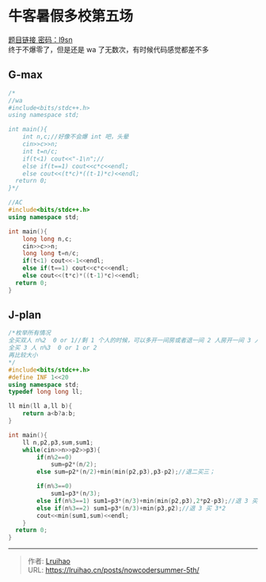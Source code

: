 # 牛客暑假多校第五场


[题目链接 密码：l9sn](https://pan.baidu.com/s/1VP9Wn0OF4SVaqEVwpNralA)  
终于不爆零了，但是还是 wa 了无数次，有时候代码感觉都差不多

<!--more-->

## G-max

```cpp
/*
//wa
#include<bits/stdc++.h>
using namespace std;

int main(){
    int n,c;//好像不会爆 int 吧，头晕
    cin>>c>>n;
    int t=n/c;
    if(t<1) cout<<"-1\n";//
    else if(t==1) cout<<c*c<<endl;
    else cout<<(t*c)*((t-1)*c)<<endl;
  return 0;
}*/

//AC
#include<bits/stdc++.h>
using namespace std;

int main(){
    long long n,c;
    cin>>c>>n;
    long long t=n/c;
    if(t<1) cout<<-1<<endl;
    else if(t==1) cout<<c*c<<endl;
    else cout<<(t*c)*((t-1)*c)<<endl;
  return 0;
}

```

## J-plan

```cpp
/*枚举所有情况
全买双人 n%2  0 or 1//剩 1 个人的时候，可以多开一间房或者退一间 2 人房开一间 3 人房
全买 3 人 n%3  0 or 1 or 2
再比较大小
*/
#include<bits/stdc++.h>
#define INF 1<<20
using namespace std;
typedef long long ll;

ll min(ll a,ll b){
    return a<b?a:b;
}

int main(){
    ll n,p2,p3,sum,sum1;
    while(cin>>n>>p2>>p3){
        if(n%2==0)
            sum=p2*(n/2);
        else sum=p2*(n/2)+min(min(p2,p3),p3-p2);//退二买三；

        if(n%3==0)
            sum1=p3*(n/3);
        else if(n%3==1) sum1=p3*(n/3)+min(min(p2,p3),2*p2-p3);//退 3 买 2*2
        else if(n%3==2) sum1=p3*(n/3)+min(p3,p2);//退 3 买 3*2
        cout<<min(sum1,sum)<<endl;
    }
  return 0;
}
```


---

> 作者: [Lruihao](https://github.com/Lruihao)  
> URL: https://lruihao.cn/posts/nowcodersummer-5th/  

